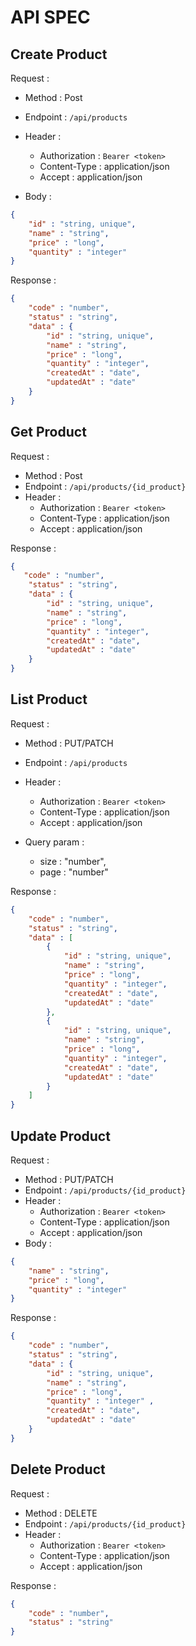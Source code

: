 # API SPEC

## Create Product
Request :
- Method : Post
- Endpoint : `/api/products`
- Header :
  - Authorization : `Bearer <token>`
  - Content-Type : application/json
  - Accept : application/json

- Body :

```json
{
    "id" : "string, unique",
    "name" : "string",
    "price" : "long",
    "quantity" : "integer"
}
```

Response :
```json
{
    "code" : "number",
    "status" : "string",
    "data" : {
        "id" : "string, unique",
        "name" : "string",
        "price" : "long",
        "quantity" : "integer",
        "createdAt" : "date",
        "updatedAt" : "date"
    }
}
```

## Get Product
Request :
- Method : Post
- Endpoint : `/api/products/{id_product}`
- Header :
  - Authorization : `Bearer <token>`
  - Content-Type : application/json
  - Accept : application/json
  
Response :
```json
{
   "code" : "number",
    "status" : "string",
    "data" : {
        "id" : "string, unique",
        "name" : "string",
        "price" : "long",
        "quantity" : "integer",
        "createdAt" : "date",
        "updatedAt" : "date"
    }
}
```

## List Product
Request :
- Method : PUT/PATCH
- Endpoint : `/api/products`
- Header :
  - Authorization : `Bearer <token>`
  - Content-Type : application/json
  - Accept : application/json
  
- Query param :
  - size : "number",
  - page : "number"
  
Response :
```json
{
    "code" : "number",
    "status" : "string",
    "data" : [
        {
            "id" : "string, unique",
            "name" : "string",
            "price" : "long",
            "quantity" : "integer",
            "createdAt" : "date",
            "updatedAt" : "date"
        },
        {
            "id" : "string, unique",
            "name" : "string",
            "price" : "long",
            "quantity" : "integer",
            "createdAt" : "date",
            "updatedAt" : "date"
        }
    ]
}
```
## Update Product
Request :
- Method : PUT/PATCH
- Endpoint : `/api/products/{id_product}`
- Header :
  - Authorization : `Bearer <token>`
  - Content-Type : application/json
  - Accept : application/json
- Body :

```json
{
    "name" : "string",
    "price" : "long",
    "quantity" : "integer"
}
```
Response :
```json
{
    "code" : "number",
    "status" : "string",
    "data" : {
        "id" : "string, unique",
        "name" : "string",
        "price" : "long",
        "quantity" : "integer" ,
        "createdAt" : "date",
        "updatedAt" : "date"
    }
}
```

## Delete Product
Request :
- Method : DELETE
- Endpoint : `/api/products/{id_product}`
- Header :
  - Authorization : `Bearer <token>`
  - Content-Type : application/json
  - Accept : application/json

Response :
```json
{
    "code" : "number",
    "status" : "string"
}
```